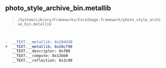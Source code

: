 ## photo_style_archive_bin.metallib

> `/System/Library/Frameworks/CoreImage.framework/photo_style_archive_bin.metallib`

```diff

 
-  __TEXT.__metallib: 0x20d430
+  __TEXT.__metallib: 0x20cf90
   __TEXT.__descriptor: 0xf80
   __TEXT.__compute: 0x13bb0
   __TEXT.__reflection: 0x3c90

```
